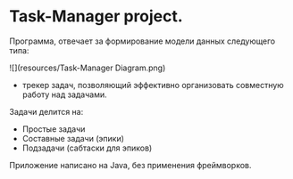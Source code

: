 # Task-Manager project.

Программа, отвечает за формирование модели данных следующего типа:

![](resources/Task-Manager Diagram.png)

- трекер задач, позволяющий эффективно организовать совместную работу над задачами.

Задачи делится на:
+ Простые задачи
+ Составные задачи (эпики)
+ Подзадачи (сабтаски для эпиков)

Приложение написано на Java, без применения фреймворков.

